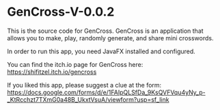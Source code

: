 # GenCross-V-0.0.2
This is the source code for GenCross. GenCross is an application that allows you to make, play, randomly generate, and share mini crosswords. 

In order to run this app, you need JavaFX installed and configured. 

You can find the itch.io page for GenCross here: https://shifitzel.itch.io/gencross

If you liked this app, please suggest a clue at the form: https://docs.google.com/forms/d/e/1FAIpQLSfDa_9KsQVFVqu4yNy_p-_KtRcchzt7TXmG0a48B_UkxtVsuA/viewform?usp=sf_link


